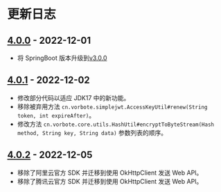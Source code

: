 # 更新日志

## [4.0.0](https://github.com/zihluwang/vorbote-framework/releases/tag/v4.0.0) - 2022-12-01

- 将 SpringBoot 版本升级到[v3.0.0](https://github.com/spring-projects/spring-boot/releases/tag/v3.0.0)

## [4.0.1](https://github.com/zihluwang/vorbote-framework/releases/tag/v4.0.1) - 2022-12-02

- 修改部分代码以适应 JDK17 中的新功能。
- 移除被弃用方法 `cn.vorbote.simplejwt.AccessKeyUtil#renew(String token, int expireAfter)`。
- 修改方法 `cn.vorbote.core.utils.HashUtil#encryptToByteStream(Hash method, String key, String data)` 参数列表的顺序。

## [4.0.2](https://github.com/zihluwang/vorbote-framework/releases/tag/v4.0.2) - 2022-12-05

- 移除了阿里云官方 SDK 并迁移到使用 OkHttpClient 发送 Web API。
- 移除了腾讯云官方 SDK 并迁移到使用 OkHttpClient 发送 Web API。